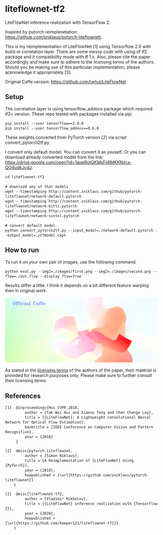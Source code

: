 # liteflownet-tf2
LiteFlowNet inference realization with TensorFlow 2.

Inspired by putorch reimplenetation:\
https://github.com/sniklaus/pytorch-liteflownet\

This is my reimplementation of LiteFlowNet [1] using Tensorflow 2.0 with build-in correlation layer. 
There are some messy code with using of tf2 package and it compatibility mode with tf 1.x.
Also, please cite the paper accordingly and make sure to adhere to the licensing terms of the authors.
Should you be making use of this particular implementation, please acknowledge it appropriately [3].

Original Caffe version: https://github.com/twhui/LiteFlowNet

## Setup
The correlation layer is using tensorflow_addons package which required tf2+ version. These repo tested with packages installed via pip:

```
pip install --user tensorflow==2.0.0
pip install --user tensorflow_addons==0.6.0
```

These weights converted from PyTorch version [2] via script convert_pytorch2tf.py

I convert only default model. You can convert it as youself. Or you can download already converted model from the link: \
https://drive.google.com/open?id=1apeRotQKMsFji8MKKNzcx-QO4udkJcdJ.

```
cd liteflownet-tf2

# download any of that models
wget --timestamping http://content.sniklaus.com/github/pytorch-liteflownet/network-default.pytorch
wget --timestamping http://content.sniklaus.com/github/pytorch-liteflownet/network-kitti.pytorch
wget --timestamping http://content.sniklaus.com/github/pytorch-liteflownet/network-sintel.pytorch

# convert default model
python convert_pytorch2tf.py --input_model=./network-default.pytorch --output_model=./tfmodel.ckpt
```
## How to run
To run it on your own pair of images, use the following command.

```
python eval.py --img1=./images/first.png --img2=./images/second.png --flow=./out.flow --display_flow=True```
```
Results differ a little. I think it depends on a bit different feature warping then in original work.
<p align="center"><img src="images/compare.gif?raw=true" alt="Comparison"></p>

As stated in the <a href="https://github.com/twhui/LiteFlowNet#license-and-citation">licensing terms</a> of the authors of the paper, their material is provided for research purposes only. Please make sure to further consult their licensing terms.

## References
```
[1]  @inproceedings{Hui_CVPR_2018,
         author = {Tak-Wai Hui and Xiaoou Tang and Chen Change Loy},
         title = {{LiteFlowNet}: A Lightweight Convolutional Neural Network for Optical Flow Estimation},
         booktitle = {IEEE Conference on Computer Vision and Pattern Recognition},
         year = {2018}
     }
```

```
[2]  @misc{pytorch-liteflownet,
         author = {Simon Niklaus},
         title = {A Reimplementation of {LiteFlowNet} Using {PyTorch}},
         year = {2019},
         howpublished = {\url{https://github.com/sniklaus/pytorch-liteflownet}}
    }
```
```
[2]  @misc{liteflownet-tf2,
         author = {Vladimir Mikhelev},
         title = {{LiteFlowNet} inference realization with {Tensorflow 2}},
         year = {2020},
         howpublished = {\url{https://github.com/keeper121/liteflownet-tf2}}
    }

```